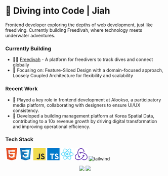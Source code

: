 # 🌊 Diving into Code | Jiah

Frontend developer exploring the depths of web development, just like freediving.
Currently building Freedivah, where technology meets underwater adventures.

### Currently Building
- 🏊‍♀ [Freedivah](https://github.com/f-lab-edu/Freedivah) - A platform for freedivers to track dives and connect globally
- 🎯 Focusing on: Feature-Sliced Design with a domain-focused approach, Loosely Coupled Architecture for flexibility and scalability

### Recent Work
- 🌱 Played a key role in frontend development at Alookso, a participatory media platform, collaborating with designers to ensure UI/UX consistency.
- 🏢 Developed a building management platform at Korea Spatial Data, contributing to a 10x revenue growth by driving digital transformation and improving operational efficiency.

### Tech Stack
<p align="left">
<img src="https://raw.githubusercontent.com/devicons/devicon/master/icons/html5/html5-original.svg" alt="html5" width="40" height="40"/>
<img src="https://raw.githubusercontent.com/devicons/devicon/master/icons/css3/css3-original.svg" alt="css3" width="40" height="40"/>
<img src="https://raw.githubusercontent.com/devicons/devicon/master/icons/javascript/javascript-original.svg" alt="javascript" width="40" height="40"/>
<img src="https://raw.githubusercontent.com/devicons/devicon/master/icons/typescript/typescript-original.svg" alt="typescript" width="40" height="40"/>
<img src="https://raw.githubusercontent.com/devicons/devicon/master/icons/react/react-original.svg" alt="react" width="40" height="40"/>
<img src="https://raw.githubusercontent.com/devicons/devicon/master/icons/redux/redux-original.svg" alt="redux" width="40" height="40"/>
<img src="https://www.vectorlogo.zone/logos/tailwindcss/tailwindcss-icon.svg" alt="tailwind" width="40" height="40"/>
</p>

<p align="center">
<a href="https://velog.io/@jiah](https://www.notion.so/jiah827/Jiah-s-Tech-Note-1204ef50e633800580b3ee8b70742719"><img src="https://img.shields.io/badge/Tech%20Blog-11B48A?style=flat-square&logo=Vimeo&logoColor=white&link=https://velog.io/@jiah"/></a>
<a href="https://www.linkedin.com/in/jiah-lee](https://www.linkedin.com/in/jiaah"><img src="https://img.shields.io/badge/LinkedIn-0A66C2?style=flat-square&logo=LinkedIn&logoColor=white&link=https://www.linkedin.com/in/jiah-lee"/></a>
</p>
